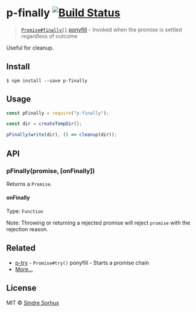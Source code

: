 # p-finally [![Build Status](https://travis-ci.org/sindresorhus/p-finally.svg?branch=master)](https://travis-ci.org/sindresorhus/p-finally)

> [`Promise#finally()`](https://github.com/tc39/proposal-promise-finally) [ponyfill](https://ponyfill.com) - Invoked when the promise is settled regardless of outcome

Useful for cleanup.

## Install

```
$ npm install --save p-finally
```

## Usage

```js
const pFinally = require("p-finally");

const dir = createTempDir();

pFinally(write(dir), () => cleanup(dir));
```

## API

### pFinally(promise, [onFinally])

Returns a `Promise`.

#### onFinally

Type: `Function`

Note: Throwing or returning a rejected promise will reject `promise` with the rejection reason.

## Related

* [p-try](https://github.com/sindresorhus/p-try) - `Promise#try()` ponyfill - Starts a promise chain
* [More…](https://github.com/sindresorhus/promise-fun)

## License

MIT © [Sindre Sorhus](https://sindresorhus.com)
